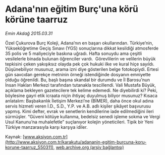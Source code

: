 # Adana'nın eğitim Burç'una körü körüne taarruz

*Emin Akdağ 2015.03.31*

<div class="pNewsDetailMainContent" itemprop="articleBody">
 <p>
  Özel Çukurova Burç Koleji, Adana’nın en başarı okullarından. Türkiye’nin, Yükseköğretime Geçiş Sınavı (YGS) sonuçlarına dikkat kesildiği atmosferde 35 polis ve 5 maliyeciyle baskına uğradı. Hafta sonuydu ama çeşitli vesilelerle binada bulunan öğrenciler vardı.  Görevlilerin ve velilerin büyük tepkisini çeken yakışıksız olayda pek çok hukuki ilke ve kural hiçe sayıldı. Düşünebiliyor musunuz, arama izni diye gösterilen belge fotokopiydi. Ertesi gün savcıdan gerekçe metninin örneği istendiğinde dosyanın emniyette olduğu öğrenildi. Bu, başlı başına skandal bir durumdu ve İl Barosu’nun İnsan Hakları Merkezi tarafından tutanakla tescillendi. Vali Mustafa Büyük, açıklama bekleyen gazetecilere tek kelime edemedi. Ne diyebilirdi ki? Peki, böylesine gayri etik icraata niçin ihtiyaç duyulmuş biliyor musunuz? Kısaca anlatalım: Başbakanlık İletişim Merkezi’ne (BİMER), daha önce okul adına servis hizmeti veren İ.D., S.D., Y.P. ve A.B. adlı kişiler şikâyet başvurusu yapmış. Kimi defter, evrak ve senetlerin kendilerine iade edilmediğini ileri sürmüşler. “Güveni kötüye kullanma, bedelsiz senedi işleme sokma ve Vergi Usul Kanunu’na muhalefetle” suçlanıyor kolejin yöneticileri. Tipik bir Yeni Türkiye manzarasıyla karşı karşıya idiler.
 </p>
</div>


Kaynak: [www.aksiyon.com.tr](http://www.aksiyon.com.tr/karakutu/adananin-egitim-burcuna-koru-korune-taarruz_550311), [web.archive.org (arşiv bağlantısı)](http://web.archive.org/web/20150731122250/http://www.aksiyon.com.tr/karakutu/adananin-egitim-burcuna-koru-korune-taarruz_550311)
